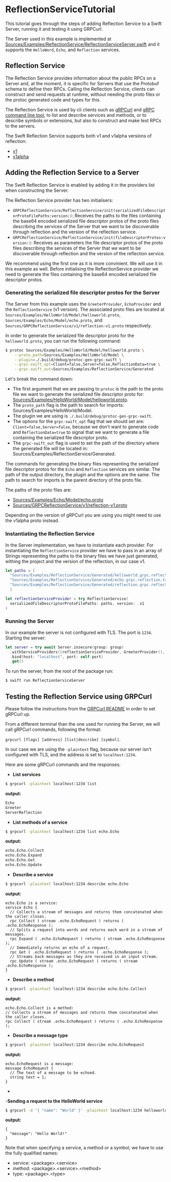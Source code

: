 # ReflectionServiceTutorial

This tutorial goes through the steps of adding Reflection Service to a Swift
Server, running it and testing it using GRPCurl. 

 The Server used in this example is implemented at 
 [Sources/Examples/ReflectionService/ReflectionServiceServer.swift][reflectionservice-server]
 and it supports the `HelloWord`, `Echo`, and `Reflection` services. 


## Reflection Service
The Reflection Service provides information about the public RPCs on a Server and,
at the moment, it is specific for Servers that use the Protobuf schema to define their RPCs. 
Calling the Reflection Service, clients can construct and send requests at runtime, without 
needing the proto files or the protoc generated code and types for this. 

The Reflection Service is used by cli clients such as [gRPCurl][grpcurl-setup] and [gRPC command line tool][grpc-cli],
to list and describe services and methods, or to describe symbols or extensions, but also
to construct and make test RPCs to the servers.

The Swift Reflection Service supports both v1 and v1alpha versions of reflection: 
- [v1]
- [v1alpha]

## Adding the Reflection Service to a Server
The Swift Reflection Service is enabled by adding it in the providers list when constructing the Server.

The Reflection Service provider has two initialisers:
- ``GRPCReflectionService/ReflectionService/init(serializedFileDescriptorProtoFilePaths:version:)``:
  Receives the paths to the files containing the base64 encoded 
  serialized file descriptor protos of the proto files describing 
  the services of the Server that we want to be discoverable through reflection
  and the version of the reflection service.
- ``GRPCReflectionService/ReflectionService/init(fileDescriptorProtos:version:)``:
  Receives as parameters the file descriptor protos of the proto files describing
  the services of the Server that we want to be discoverable 
  through reflection and the version of the reflection service.

We recommend using the first one as it is more convinient. We will use it in this example as well.
Before initialising the ReflectionService provider we need to generate the
files containing the base64 encoded serialized file descriptor protos.


### Generating the serialized file descriptor protos for the Server
 The Server from this example uses the `GreeterProvider`, `EchoProvider` and the 
 `ReflectionService` (v1 version). The associated proto files are located at 
 `Sources/Examples/HelloWorld/Model/helloworld.proto`, 
 `Sources/Examples/Echo/Model/echo.proto`, and 
 `Sources/GRPCReflectionService/v1/reflection-v1.proto` respectively.

 In order to generate the serialized file descriptor proto for the
 `helloworld.proto`, you can run the following command:

```sh
$ protoc Sources/Examples/HelloWorld/Model/helloworld.proto \
    --proto_path=Sources/Examples/HelloWorld/Model \
    --plugin=./.build/debug/protoc-gen-grpc-swift \
    --grpc-swift_opt=Client=false,Server=false,ReflectionData=true \
    --grpc-swift_out=Sources/Examples/ReflectionService/Generated
```

Let's break the command down:
 - The first argument that we are passing to `protoc` is the path 
to the proto file we want to generate the serialized file descriptor proto
for: [Sources/Examples/HelloWorld/Model/helloworld.proto][helloworld-proto].
- The `proto_path` flag is the path to search for imports: 
Sources/Examples/HelloWorld/Model.
- The plugin we are using is `./.build/debug/protoc-gen-grpc-swift`.
- The options for the `grpc-swift_opt` flag that we should set are:
`Client=false,Server=false`, because we don't want to generate code
and `ReflectionData=true` to signal that we want to generate a
file containing the serialized file descriptor proto.
- The `grpc-swift_out` flag is used to set the path of the directory
where the generated file will be located in: Sources/Examples/ReflectionService/Generated.

The commands for generating the binary files representing the serialized file descriptor 
protos for the `Echo` and `Reflection` services are similar. The path of the output
directory, the plugin and the options are the same. The path to search for imports
is the parent directory of the proto file.

The paths of the proto files are: 
- [Sources/Examples/Echo/Model/echo.proto][echo-proto]
- [Sources/GRPCReflectionService/v1/reflection-v1.proto][v1]

Depending on the version of gRPCurl you are using you might need to use the v1alpha proto instead.

 ### Instantiating the Reflection Service 

 In the Server implementation, we have to instantiate each provider.
 For instantiating the `ReflectionService` provider we have to pass in an array
 of Strings representing the paths to the binary files we have just generated,
withing the project and the version of the reflection, in our case v1.


```swift
let paths = [
  "Sources/Examples/ReflectionService/Generated/helloworld.grpc.reflection.txt", 
  "Sources/Examples/ReflectionService/Generated/echo.grpc.reflection.txt", 
  "Sources/Examples/ReflectionService/Generated/reflection.grpc.reflection.txt"
  ]

let reflectionServiceProvider = try ReflectionService(
  serializedFileDescriptorProtoFilePaths: paths, version: .v1
)
```

### Running the Server

In our example the server is not configured with TLS. The port is `1234`.
Starting the server:

```swift
let server = try await Server.insecure(group: group)
  .withServiceProviders([reflectionServiceProvider, GreeterProvider(), EchoProvider()])
  .bind(host: "localhost", port: self.port)
  .get()

```

To run the server, from the root of the package run:

```sh
$ swift run ReflectionServiceServer
```

 ## Testing the Reflection Service using GRPCurl

Please follow the instructions from the [GRPCurl README][grpcurl-setup] in order to set gRPCurl up.

From a different terminal than the one used for running the Server, we will call gRPCurl commands,
following the format:

`grpcurl [flags] [address] [list|describe] [symbol]`.

In our case we are using the `-plaintext` flag, because our server isn't configured with TLS, and 
the address is set to `localhost:1234`.

Here are some gRPCurl commands and the responses:

- **List services**
```sh
$ grpcurl -plaintext localhost:1234 list
```

**output:**
```sh
Echo
Greeter
ServerReflection
```

- **List methods of a service**
```sh
$ grpcurl -plaintext localhost:1234 list echo.Echo
```

**output:**
```sh
echo.Echo.Collect
echo.Echo.Expand
echo.Echo.Get
echo.Echo.Update
```

- **Describe a service**
```sh
$ grpcurl -plaintext localhost:1234 describe echo.Echo
```

**output:**
```
echo.Echo is a service:
service Echo {
  // Collects a stream of messages and returns them concatenated when the caller closes.
  rpc Collect ( stream .echo.EchoRequest ) returns ( .echo.EchoResponse );
  // Splits a request into words and returns each word in a stream of messages.
  rpc Expand ( .echo.EchoRequest ) returns ( stream .echo.EchoResponse );
  // Immediately returns an echo of a request.
  rpc Get ( .echo.EchoRequest ) returns ( .echo.EchoResponse );
  // Streams back messages as they are received in an input stream.
  rpc Update ( stream .echo.EchoRequest ) returns ( stream .echo.EchoResponse );
}
```

- **Describe a method**
```sh
$ grpcurl -plaintext localhost:1234 describe echo.Echo.Collect
```

**output:**
```
echo.Echo.Collect is a method:
// Collects a stream of messages and returns them concatenated when the caller closes.
rpc Collect ( stream .echo.EchoRequest ) returns ( .echo.EchoResponse );
```

- **Describe a message type**
```sh
$ grpcurl -plaintext localhost:1234 describe echo.EchoRequest
```

**output:**
```
echo.EchoRequest is a message:
message EchoRequest {
  // The text of a message to be echoed.
  string text = 1;
}
```
- 

-**Sending a request to the HelloWorld service**
```sh
$ grpcurl -d '{ "name": "World" }' -plaintext localhost:1234 helloworld.Greeter.SayHello
```

**output:**
```
{
  "message": "Hello World!"
}
```

Note that when specifying a service, a method or a symbol, we have to use the fully qualified names:
- service: \<package\>.\<service\>
- method: \<package\>.\<service\>.\<method\>
- type: \<package\>.\<type\>

[grpcurl-setup]: https://github.com/fullstorydev/grpcurl#grpcurl
[grpc-cli]: https://github.com/grpc/grpc/blob/master/doc/command_line_tool.md
[v1]: ../v1/reflection-v1.proto
[v1alpha]: ../v1Alpha/reflection-v1alpha.proto
[reflectionservice-server]: ../../Examples/ReflectionService/ReflectionServiceServer.swift
[helloworld-proto]: ../Examples/HelloWorld/Model/helloworld.proto
[echo-proto]: ../../../Examples/Echo/Model/echo.proto
